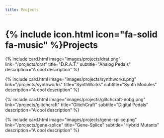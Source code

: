 ```yaml
---
title: Projects
---
```


# {% include icon.html icon="fa-solid fa-music" %}Projects

{% include card.html
  image="images/projects/drat.png"
  link="/projects/drat"
  title="D.R.A.T."
  subtitle="Analog Pedals"
  description="A cool description"
%}

{% include card.html
  image="images/projects/synthworks.png"
  link="/projects/synthworks"
  title="SynthWorks"
  subtitle="Synth Modules"
  description="A cool description"
%}

{% include card.html
  image="images/projects/glitchcraft-nobg.png"
  link="/projects/glitchcraft"
  title="GlitchCraft"
  subtitle="Digital Pedals"
  description="A cool description"
%}

{% include card.html
  image="images/projects/gene-splice.png"
  link="/projects/gene-splice"
  title="Gene-Splice"
  subtitle="Hybrid Mutants"
  description="A cool description"
%}